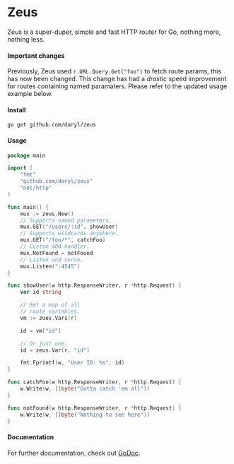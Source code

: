 # Zeus

Zeus is a super-duper, simple and fast HTTP router for Go, nothing more, nothing less.

#### Important changes

Previously, Zeus used `r.URL.Query.Get("foo")` to fetch route params, this has now
been changed. This change has had a *drastic* speed improvement for routes containing
named paramaters. Please refer to the updated usage example below.

#### Install

    go get github.com/daryl/zeus

#### Usage

```go
package main

import (
    "fmt"
    "github.com/daryl/zeus"
    "net/http"
)

func main() {
    mux := zeus.New()
    // Supports named parameters.
    mux.GET("/users/:id", showUser)
    // Supports wildcards anywhere.
    mux.GET("/foo/*", catchFoo)
    // Custom 404 handler.
    mux.NotFound = notFound
    // Listen and serve.
    mux.Listen(":4545")
}

func showUser(w http.ResponseWriter, r *http.Request) {
    var id string

    // Get a map of all
    // route variables.
    vm := zues.Vars(r)

    id = vm["id"]

    // Or just one.
    id = zeus.Var(r, "id")

    fmt.Fprintf(w, "User ID: %s", id)
}

func catchFoo(w http.ResponseWriter, r *http.Request) {
    w.Write(w, []byte("Gotta catch 'em all"))
}

func notFound(w http.ResponseWriter, r *http.Request) {
    w.Write(w, []byte("Nothing to see here"))
}
```

#### Documentation

For further documentation, check out [GoDoc](http://godoc.org/github.com/daryl/zeus).
